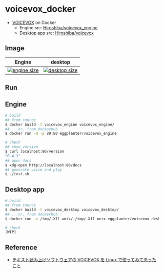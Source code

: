 # voicevox_docker

- [VOICEVOX](https://voicevox.hiroshiba.jp/) on Docker
  - Engine src: [Hiroshiba/voicevox_engine](https://github.com/Hiroshiba/voicevox_engine)
  - Desktop app src: [Hiroshiba/voicevox](https://github.com/Hiroshiba/voicevox)

## Image

| Engine                                                                                | desktop                                                                                 |
| ------------------------------------------------------------------------------------- | --------------------------------------------------------------------------------------- |
| [![engine size]](https://hub.docker.com/repository/docker/eggplanter/voicevox_engine) | [![desktop size]](https://hub.docker.com/repository/docker/eggplanter/voicevox_desktop) |

## Run

## Engine

```bash
# build
## from source
$ docker build -t voicevox_engine voicevox_engine/
## ...or, from dockerhub
$ docker run -d -p 80:80 eggplanter/voicevox_engine

# check
## show version
$ curl localhost:80/version
"0.4.1"
## open docs
$ xdg-open http://localhost:80/docs
## generate voice and play
$ ./test.sh
```

## Desktop app

```bash
# build
## from source
$ docker build -t voicevox_desktop voicevox_desktop/
## ...or, from dockerhub
$ docker run -v /tmp/.X11-unix/:/tmp/.X11-unix eggplanter/voicevox_desktop

# check
[WIP]
```

## Reference

- [テキスト読み上げソフトウェアの VOICEVOX を Linux で使ってみて思ったこと](https://zenn.dev/tantan_tanuki/articles/78428a29aab2d2)

[engine size]: https://img.shields.io/docker/image-size/eggplanter/voicevox_engine
[desktop size]: https://img.shields.io/docker/image-size/eggplanter/voicevox_desktop
